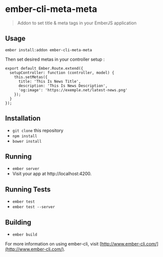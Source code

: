 # ember-cli-meta-meta

> Addon to set title & meta tags in your EmberJS application

## Usage

    ember install:addon ember-cli-meta-meta

Then set desired metas in your controller setup :

    export default Ember.Route.extend({
      setupController: function (controller, model) {
        this.setMetas({
          title: 'This Is News Title',
          description: 'This Is News Description',
          'og:image': 'https://exemple.net/latest-news.png'
        });
      }
    });

## Installation

* `git clone` this repository
* `npm install`
* `bower install`

## Running

* `ember server`
* Visit your app at http://localhost:4200.

## Running Tests

* `ember test`
* `ember test --server`

## Building

* `ember build`

For more information on using ember-cli, visit [http://www.ember-cli.com/](http://www.ember-cli.com/).
